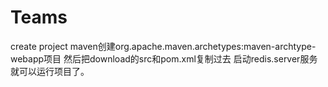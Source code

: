 # Teams
create project
maven创建org.apache.maven.archetypes:maven-archtype-webapp项目
然后把download的src和pom.xml复制过去
启动redis.server服务
就可以运行项目了。
